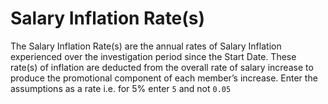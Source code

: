 # Salary Inflation Rate(s)

The Salary Inflation Rate(s) are the annual rates of Salary Inflation
experienced over the investigation period since the Start Date. These
rate(s) of inflation are deducted from the overall rate of salary
increase to produce the promotional component of each member’s increase.
Enter the assumptions as a rate i.e. for 5% enter `5` and not `0.05`
